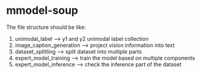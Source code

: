 # mmodel-soup

The file structure should be like:

1. unimodal_label --> y1 and y2 unimodal label collection
2. image_caption_generation --> project vision information into text
3. dataset_splitting --> split dataset into multiple parts
4. expert_model_training --> train the model based on multiple components
5. expert_model_inference --> check the inference part of the dataset
